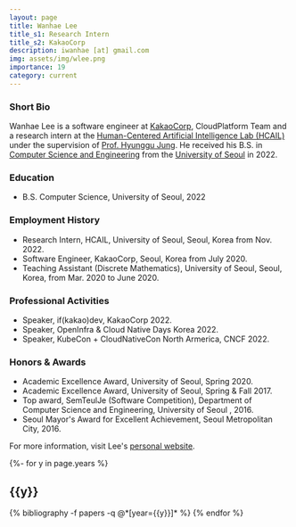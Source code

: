 ```yaml
---
layout: page
title: Wanhae Lee
title_s1: Research Intern
title_s2: KakaoCorp
description: iwanhae [at] gmail.com
img: assets/img/wlee.png
importance: 19
category: current
---
```


### Short Bio
<p>Wanhae Lee is a software engineer at <a href="https://www.kakaocorp.com/page/?lang=en">KakaoCorp</a>, CloudPlatform Team and a research intern at the <a href="http://hcail.github.io">Human-Centered Artificial Intelligence Lab (HCAIL)</a> under the supervision of <a href="http://hyunggujung.com">Prof. Hyunggu Jung</a>. He received his B.S. in <a href="ttps://engineering.uos.ac.kr/engineering/depart/cs/welcome.do">Computer Science and Engineering</a> from the <a href="https://www.uos.ac.kr/">University of Seoul</a> in 2022.</p>

### Education
<ul>
<li>B.S. Computer Science, University of Seoul, 2022
</li>
</ul>

### Employment History
<ul>
<li>Research Intern, HCAIL, University of Seoul, Seoul, Korea from Nov. 2022.
</li>
<li>Software Engineer, KakaoCorp, Seoul, Korea from July 2020.
</li>
<li>Teaching Assistant (Discrete Mathematics), University of Seoul, Seoul, Korea, from Mar. 2020 to June 2020.
</li>
</ul>

### Professional Activities
<ul>
<li>Speaker, if(kakao)dev, KakaoCorp 2022.
</li>
<li>Speaker, OpenInfra & Cloud Native Days Korea 2022.
</li>
<li>Speaker, KubeCon + CloudNativeCon North Armerica, CNCF 2022.
</li>
</ul>

### Honors & Awards
<ul>
<li>Academic Excellence Award, University of Seoul, Spring 2020.
</li>
<li>Academic Excellence Award, University of Seoul, Spring & Fall 2017.
</li>
<li>Top award, SemTeulJe (Software Competition), Department of Computer Science and Engineering, University of Seoul , 2016.
</li>
<li>Seoul Mayor's Award for Excellent Achievement, Seoul Metropolitan City, 2016.
</li>
</ul>

For more information, visit Lee's [personal website](https://iwanhae.github.io/wanhae-lee).

<!-- _pages/publications.md -->
<div class="publications">

{%- for y in page.years %}
  <h2 class="year">{{y}}</h2>
  {% bibliography -f papers -q @*[year={{y}}]* %}
{% endfor %}

</div>
